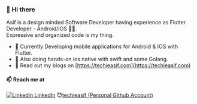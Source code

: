 
### 👋 Hi there 

Asif is a design minded Software Developer having experience as Flutter Developer - Android/IOS 👨‍💻.<br>
Expressive and organized code is my thing.

- 🔭 Currently Developing mobile applications for Android & IOS with Flutter.
- 👻 Also doing hands-on ios native with swift and some Golang.
- 💬 Read out my blogs on [https://techieasif.com](https://techieasif.com)

#### 📫 Reach me at 
[![Linkedin](https://i.stack.imgur.com/gVE0j.png) LinkedIn](https://www.linkedin.com/in/techieasif/)
😈[techieasif (Personal Github Account)](https://github.com/techieasif)

